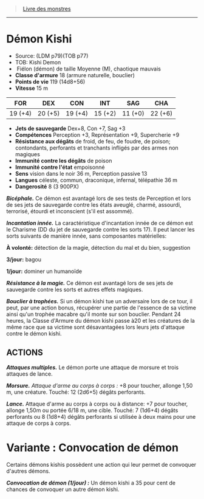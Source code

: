 ﻿> [Livre des monstres](tome_of_beasts.md)

---

# Démon Kishi

- Source: (LDM p79)(TOB p77)
- TOB: Kishi Demon
-  Fiélon (démon) de taille Moyenne (M), chaotique mauvais
- **Classe d'armure** 18 (armure naturelle, bouclier)
- **Points de vie** 119 (14d8+56)
- **Vitesse** 15 m

|FOR|DEX|CON|INT|SAG|CHA|
|---|---|---|---|---|---|
|19 (+4)|20 (+5)|19 (+4)|15 (+2)|11 (+0)|22 (+6)|

- **Jets de sauvegarde** Dex+8, Con +7, Sag +3
- **Compétences** Perception +3, Représentation +9, Supercherie +9
- **Résistance aux dégâts** de froid, de feu, de foudre, de poison; contondants, perforants et tranchants infligés par des armes non magiques
- **Immunité contre les dégâts** de poison
- **Immunité contre l'état** empoisonné
- **Sens** vision dans le noir 36 m, Perception passive 13
- **Langues** céleste, commun, draconique, infernal, télépathie 36 m
- **Dangerosité** 8 (3 900PX)

**_Bicéphale._** Ce démon est avantagé lors de ses tests de Perception et lors de ses jets de sauvegarde contre les états aveuglé, charmé, assourdi, terrorisé, étourdi et inconscient (s'il est assommé).

**_Incantation innée._** La caractéristique d'incantation innée de ce démon est le Charisme (DD du jet de sauvegarde contre les sorts 17). Il peut lancer les sorts suivants de manière innée, sans composantes matérielles:

**À volonté:** détection de la magie, détection du mal et du bien, suggestion

**3/jour:** bagou

**1/jour:** dominer un humanoïde

**_Résistance à la magie._** Ce démon est avantagé lors de ses jets de sauvegarde contre les sorts et autres effets magiques.

**_Bouclier à trophées._** Si un démon kishi tue un adversaire lors de ce tour, il peut, par une action bonus, récupérer une partie de l'essence de sa victime ainsi qu'un trophée macabre qu'il monte sur son bouclier. Pendant 24 heures, la Classe d'Armure du démon kishi passe à20 et les créatures de la même race que sa victime sont désavantagées lors leurs jets d'attaque contre le démon kishi.

## ACTIONS

**_Attaques multiples._** Le démon porte une attaque de morsure et trois attaques de lance.

**_Morsure._** _Attaque d'arme au corps à corps :_ +8 pour toucher, allonge 1,50 m, une créature. Touché: 12 (2d6+5) dégâts perforants.

**_Lance._** Attaque d'arme au corps à corps ou à distance: +7 pour toucher, allonge 1,50m ou portée 6/18 m, une cible. Touché:
7 (1d6+4) dégâts perforants ou 8 (1d8+4) dégâts perforants si utilisée à deux mains pour une attaque de corps à corps.

# Variante : Convocation de démon

Certains démons kishis possèdent une action qui leur permet de convoquer d'autres démons.

**_Convocation de démon (1/jour) :_** Un démon kishi a 35 pour cent de chances de convoquer un autre démon kishi.

